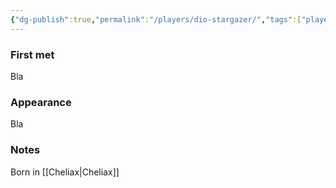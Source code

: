 ```yaml
---
{"dg-publish":true,"permalink":"/players/dio-stargazer/","tags":["player"],"noteIcon":"player","updated":"2024-01-06T10:02:06.262+01:00"}
---
```


### First met
Bla
### Appearance
Bla
### Notes
Born in [[Cheliax\|Cheliax]]